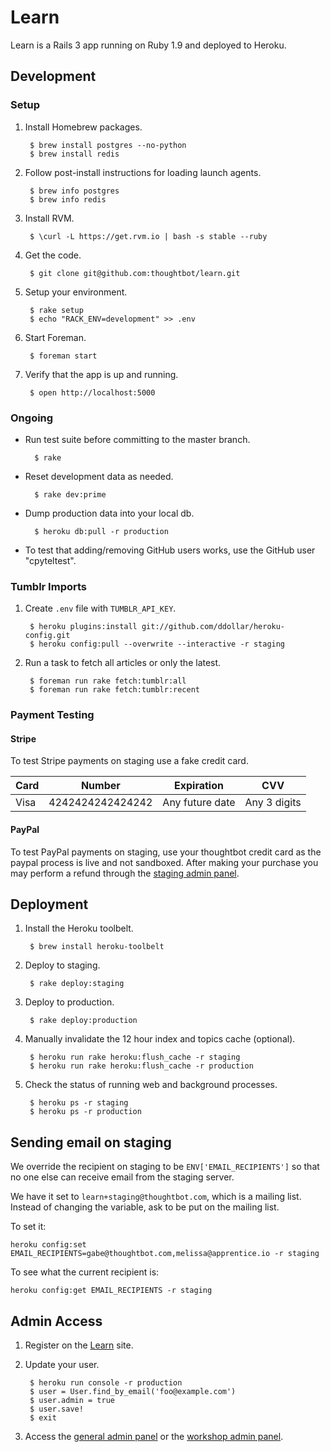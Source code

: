 # Learn

Learn is a Rails 3 app running on Ruby 1.9 and deployed to Heroku.

## Development

### Setup

1. Install Homebrew packages.

        $ brew install postgres --no-python
        $ brew install redis

2. Follow post-install instructions for loading launch agents.

        $ brew info postgres
        $ brew info redis

3. Install RVM.

        $ \curl -L https://get.rvm.io | bash -s stable --ruby

4. Get the code.

        $ git clone git@github.com:thoughtbot/learn.git

5. Setup your environment.

        $ rake setup
        $ echo "RACK_ENV=development" >> .env

6. Start Foreman.

        $ foreman start

7. Verify that the app is up and running.

        $ open http://localhost:5000

### Ongoing

* Run test suite before committing to the master branch.

        $ rake

* Reset development data as needed.

        $ rake dev:prime

* Dump production data into your local db.

        $ heroku db:pull -r production

* To test that adding/removing GitHub users works, use the GitHub user
  "cpyteltest".

### Tumblr Imports

1. Create `.env` file with `TUMBLR_API_KEY`.

        $ heroku plugins:install git://github.com/ddollar/heroku-config.git
        $ heroku config:pull --overwrite --interactive -r staging

2. Run a task to fetch all articles or only the latest.

        $ foreman run rake fetch:tumblr:all
        $ foreman run rake fetch:tumblr:recent

### Payment Testing

#### Stripe

To test Stripe payments on staging use a fake credit card.

<table>
  <thead>
    <tr>
      <th>Card</th>
      <th>Number</th>
      <th>Expiration</th>
      <th>CVV</th>
    </tr>
  </thead>
  <tbody>
    <tr>
      <td>Visa</td>
      <td>4242424242424242</td>
      <td>Any future date</td>
      <td>Any 3 digits</td>
    </tr>
  </tbody>
</table>

#### PayPal

To test PayPal payments on staging, use your thoughtbot credit card as the
paypal process is live and not sandboxed. After making your purchase you may
perform a refund through the
[staging admin panel](http://learn-staging.herokuapp.com/admin/purchase).

## Deployment

1. Install the Heroku toolbelt.

        $ brew install heroku-toolbelt

2. Deploy to staging.

        $ rake deploy:staging

3. Deploy to production.

        $ rake deploy:production

4. Manually invalidate the 12 hour index and topics cache (optional).

        $ heroku run rake heroku:flush_cache -r staging
        $ heroku run rake heroku:flush_cache -r production

5. Check the status of running web and background processes.

        $ heroku ps -r staging
        $ heroku ps -r production

## Sending email on staging

We override the recipient on staging to be `ENV['EMAIL_RECIPIENTS']` so that no
one else can receive email from the staging server.

We have it set to `learn+staging@thoughtbot.com`, which is a mailing list.
Instead of changing the variable, ask to be put on the mailing list.

To set it:

    heroku config:set EMAIL_RECIPIENTS=gabe@thoughtbot.com,melissa@apprentice.io -r staging

To see what the current recipient is:

    heroku config:get EMAIL_RECIPIENTS -r staging

## Admin Access

1. Register on the [Learn](http://learn.thoughtbot.com/sign_up) site.

2. Update your user.

        $ heroku run console -r production
        $ user = User.find_by_email('foo@example.com')
        $ user.admin = true
        $ user.save!
        $ exit

3. Access the [general admin panel](http://learn.thoughtbot.com/admin) or
   the [workshop admin panel](http://learn.thoughtbot.com/admin).
